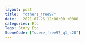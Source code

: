 ```yaml
---
layout: post
title:  "others_free97"
date:   2021-07-26 12:00:00 +0000
categories: Etc
Tags: Story Etc
SceneCode: ["scene_free97_q1_s20"]
---
```

